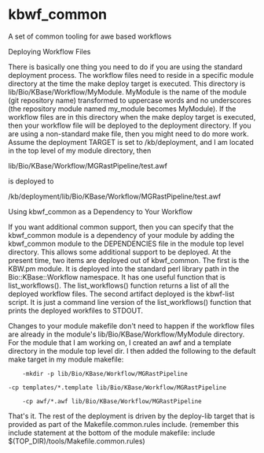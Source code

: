 kbwf_common
===========

A set of common tooling for awe based workflows



Deploying Workflow Files

There is basically one thing you need to do if you are using the standard deployment process. The workflow files need to reside in a specific module directory at the time the make deploy target is executed. This directory is lib/Bio/KBase/Workflow/MyModule. MyModule is the name of the module (git repository name) transformed to uppercase words and no underscores (the repository module named my_module becomes MyModule). If the workflow files are in this directory when the make deploy target is executed, then your workflow file will be deployed to the deployment directory. If you are using a non-standard make file, then you might need to do more work. Assume the deployment TARGET is set to /kb/deployment, and I am located in the top level of my module directory, then

lib/Bio/KBase/Workflow/MGRastPipeline/test.awf

is deployed to

/kb/deployment/lib/Bio/KBase/Workflow/MGRastPipeline/test.awf



Using kbwf_common as a Dependency to Your Workflow

If you want additional common support, then you can specify that the kbwf_common module is a dependency of your module by adding the kbwf_common module to the DEPENDENCIES file in the module top level directory. This allows some additional support to be deployed. At the present time, two items are deployed out of kbwf_common. The first is the KBW.pm module. It is deployed into the standard perl library path in the Bio::KBase::Workflow namespace. It has one useful function that is list_workflows(). The list_workflows() function returns a list of all the deployed workflow files. The second artifact deployed is the kbwf-list script. It is just a command line version of the list_workflows() function that prints the deployed workfiles to STDOUT.

Changes to your module makefile don't need to happen if the workflow files are already in the module's lib/Bio/KBase/Workflow/MyModule directory. For the module that I am working on, I created an awf and a template directory in the module top level dir. I then added the following to the default make target in my module makefile: 

        -mkdir -p lib/Bio/KBase/Workflow/MGRastPipeline

	-cp templates/*.template lib/Bio/KBase/Workflow/MGRastPipeline

        -cp awf/*.awf lib/Bio/KBase/Workflow/MGRastPipeline

 


That's it. The rest of the deployment is driven by the deploy-lib target that is provided as part of the Makefile.common.rules include. (remember this include statement at the bottom of the module makefile: include $(TOP_DIR)/tools/Makefile.common.rules)
